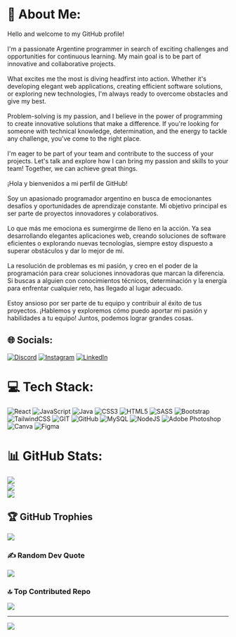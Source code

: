 # 💫 About Me:
Hello and welcome to my GitHub profile!<br><br>I'm a passionate Argentine programmer in search of exciting challenges and opportunities for continuous learning. My main goal is to be part of innovative and collaborative projects.<br><br>What excites me the most is diving headfirst into action. Whether it's developing elegant web applications, creating efficient software solutions, or exploring new technologies, I'm always ready to overcome obstacles and give my best.<br><br>Problem-solving is my passion, and I believe in the power of programming to create innovative solutions that make a difference. If you're looking for someone with technical knowledge, determination, and the energy to tackle any challenge, you've come to the right place.<br><br>I'm eager to be part of your team and contribute to the success of your projects. Let's talk and explore how I can bring my passion and skills to your team! Together, we can achieve great things.<br><br>¡Hola y bienvenidos a mi perfil de GitHub!<br><br>Soy un apasionado programador argentino en busca de emocionantes desafíos y oportunidades de aprendizaje constante. Mi objetivo principal es ser parte de proyectos innovadores y colaborativos.<br><br>Lo que más me emociona es sumergirme de lleno en la acción. Ya sea desarrollando elegantes aplicaciones web, creando soluciones de software eficientes o explorando nuevas tecnologías, siempre estoy dispuesto a superar obstáculos y dar lo mejor de mí.<br><br>La resolución de problemas es mi pasión, y creo en el poder de la programación para crear soluciones innovadoras que marcan la diferencia. Si buscas a alguien con conocimientos técnicos, determinación y la energía para enfrentar cualquier reto, has llegado al lugar adecuado.<br><br>Estoy ansioso por ser parte de tu equipo y contribuir al éxito de tus proyectos. ¡Hablemos y exploremos cómo puedo aportar mi pasión y habilidades a tu equipo! Juntos, podemos lograr grandes cosas.


## 🌐 Socials:
[![Discord](https://img.shields.io/badge/Discord-%237289DA.svg?logo=discord&logoColor=white)](https://discord.gg/franco.dessi) [![Instagram](https://img.shields.io/badge/Instagram-%23E4405F.svg?logo=Instagram&logoColor=white)](https://instagram.com/francodess) [![LinkedIn](https://img.shields.io/badge/LinkedIn-%230077B5.svg?logo=linkedin&logoColor=white)](https://linkedin.com/in/franco-dessana) 

# 💻 Tech Stack:
![React](https://img.shields.io/badge/react-%2320232a.svg?style=for-the-badge&logo=react&logoColor=%2361DAFB) ![JavaScript](https://img.shields.io/badge/javascript-%23323330.svg?style=for-the-badge&logo=javascript&logoColor=%23F7DF1E) ![Java](https://img.shields.io/badge/java-%23ED8B00.svg?style=for-the-badge&logo=java&logoColor=white) ![CSS3](https://img.shields.io/badge/css3-%231572B6.svg?style=for-the-badge&logo=css3&logoColor=white)  ![HTML5](https://img.shields.io/badge/html5-%23E34F26.svg?style=for-the-badge&logo=html5&logoColor=white) ![SASS](https://img.shields.io/badge/SASS-hotpink.svg?style=for-the-badge&logo=SASS&logoColor=white) ![Bootstrap](https://img.shields.io/badge/bootstrap-%23563D7C.svg?style=for-the-badge&logo=bootstrap&logoColor=white) ![TailwindCSS](https://img.shields.io/badge/tailwindcss-%2338B2AC.svg?style=for-the-badge&logo=tailwind-css&logoColor=white)  ![GIT](https://img.shields.io/badge/Git-fc6d26?style=for-the-badge&logo=git&logoColor=white) ![GitHub](https://img.shields.io/badge/GitHub-%23121011.svg?style=for-the-badge&logo=github&logoColor=white)  ![MySQL](https://img.shields.io/badge/mysql-%2300f.svg?style=for-the-badge&logo=mysql&logoColor=white)  ![NodeJS](https://img.shields.io/badge/node.js-6DA55F?style=for-the-badge&logo=node.js&logoColor=white) ![Adobe Photoshop](https://img.shields.io/badge/adobephotoshop-%2331A8FF.svg?style=for-the-badge&logo=adobephotoshop&logoColor=white) ![Canva](https://img.shields.io/badge/Canva-%2300C4CC.svg?style=for-the-badge&logo=Canva&logoColor=white) 	![Figma](https://img.shields.io/badge/figma-%23F24E1E.svg?style=for-the-badge&logo=figma&logoColor=white)
# 📊 GitHub Stats:
![](https://github-readme-stats.vercel.app/api?username=francodessana&theme=radical&hide_border=false&include_all_commits=false&count_private=false)<br/>
![](https://github-readme-streak-stats.herokuapp.com/?user=francodessana&theme=radical&hide_border=false)<br/>
![](https://github-readme-stats.vercel.app/api/top-langs/?username=francodessana&theme=radical&hide_border=false&include_all_commits=false&count_private=false&layout=compact)

## 🏆 GitHub Trophies
![](https://github-profile-trophy.vercel.app/?username=francodessana&theme=radical&no-frame=false&no-bg=true&margin-w=4)

### ✍️ Random Dev Quote
![](https://quotes-github-readme.vercel.app/api?type=horizontal&theme=radical)

### 🔝 Top Contributed Repo
![](https://github-contributor-stats.vercel.app/api?username=francodessana&limit=5&theme=radical&combine_all_yearly_contributions=true)

---
[![](https://visitcount.itsvg.in/api?id=francodessana&icon=5&color=11)](https://visitcount.itsvg.in)

<!-- Proudly created with GPRM ( https://gprm.itsvg.in ) -->
